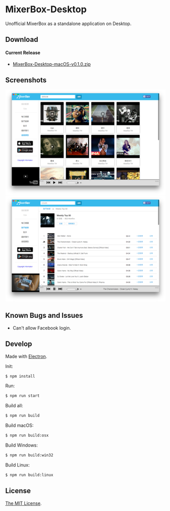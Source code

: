 MixerBox-Desktop
========

Unofficial MixerBox as a standalone application on Desktop.


Download
--------

#### Current Release

*   [MixerBox-Desktop-macOS-v0.1.0.zip](https://github.com/pcwu/mixerbox-desktop/releases/download/v0.1.0/MixerBox-Desktop-macOS-v0.1.0.zip)


Screenshots
--------

![screenshot.png](screenshot.png)
![screenshot2.png](screenshot2.png)

Known Bugs and Issues
--------

*   Can't allow Facebook login.

Develop
--------

Made with [Electron](http://electron.atom.io).

Init:
```bash
$ npm install
```

Run:
```bash
$ npm run start
```

Build all:
```bash
$ npm run build
```

Build macOS:
```bash
$ npm run build:osx
```

Build Windows:
```bash
$ npm run build:win32
```

Build Linux:
```bash
$ npm run build:linux
```

License
-------

[The MIT License](LICENSE).
